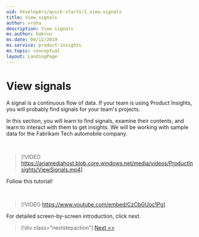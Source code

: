 ```yaml
---
uid: developers/quick-starts/1_view-signals
title: View signals
author: vroha
description: View signals
ms.author: hakrou
ms.date: 04/12/2019
ms.service: product-insights
ms.topic: conceptual
layout: LandingPage
---
```


# View signals 

A signal is a continuous flow of data. If your team is using Product Insights, you will probably find signals for your team's projects. 

In this section, you will learn to find signals, examine their contents, and learn to interact with them to get insights. We will be working with sample data for the Fabrikam Tech automobile company. 

<br/>

> [!VIDEO https://ariamediahost.blob.core.windows.net/media/videos/ProductInsights/ViewSignals.mp4]

Follow this tutorial! 

<br/>

> [!VIDEO https://www.youtube.com/embed/CzCbGUoc1Pg]

For detailed screen-by-screen introduction, click next. 

> [!div class="nextstepaction"]
> [Next >>](1_1_find.md)
